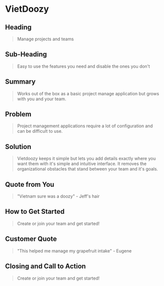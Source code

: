 # VietDoozy #


## Heading ##
  > Manage projects and teams

## Sub-Heading ##
  > Easy to use the features you need and disable the ones you don't

## Summary ##
  > Works out of the box as a basic project manage application but grows with you and your team.

## Problem ##
  > Project management applications require a lot of configuration and can be difficult to use.

## Solution ##
  > Vietdoozy keeps it simple but lets you add details exactly where you want them with it's simple and intuitive interface. It removes the organizational obstacles that stand between your team and it's goals.

## Quote from You ##
  > "Vietnam sure was a doozy" - Jeff's hair

## How to Get Started ##
  > Create or join your team and get started!

## Customer Quote ##
  > "This helped me manage my grapefruit intake" - Eugene

## Closing and Call to Action ##
  > Create or join your team and get started!

